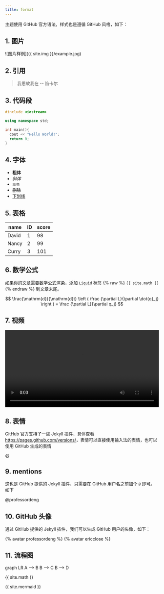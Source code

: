 ```yaml
---
title: format
---
```


主题使用 GitHub 官方语法，样式也是遵循 GitHub 风格，如下：

## 1. 图片

![图片样例]({{ site.img }}/example.jpg)

## 2. 引用

> 我思故我在 -- 笛卡尔

## 3. 代码段

``` c++
#include <iostream>

using namespace std;

int main(){
  cout << "Hello World!";
  return 0;
}
```

## 4. 字体

- **粗体**
- *斜体*
- `高亮`
- ~~删除~~
- <u>下划线</u>

## 5. 表格

| name  | ID   | score |
| ----- | ---- | ----- |
| David | 1    | 98    |
| Nancy | 2    | 99    |
| Curry | 3    | 101   |

## 6. 数学公式

如果你的文章需要数学公式渲染，添加 `Liquid` 标签 {% raw %} `{{ site.math }}` {% endraw %} 到文章末尾。

$$
\frac{\mathrm{d}}{\mathrm{d}t} \left ( \frac {\partial L}{\partial \dot{q}_j} \right ) = \frac {\partial L}{\partial q_j}
$$

## 7. 视频

<video src="https://cdn-video.xinpianchang.com/5b7fc02a84108.mp4" width = "100%" controls preload></video>

## 8. 表情

GitHub 官方支持了一些 Jekyll 插件，具体查看 <https://pages.github.com/versions/>，表情可以直接使用输入法的表情，也可以使用 GitHub 生成的表情

:smile:

## 9. mentions

这也是 GitHub 提供的 Jekyll 插件，只需要在 GitHub 用户名之前加个 `@` 即可。如下

@professordeng

## 10. GitHub 头像

通过 GitHub 提供的 Jekyll 插件，我们可以生成 GitHub 用户的头像，如下：

{% avatar professordeng %}
{% avatar ericclose %}

## 11. 流程图

<div class="mermaid">
graph LR
    A --> B
    B --> C
    B --> D
</div>



{{ site.math }}

{{ site.mermaid }}